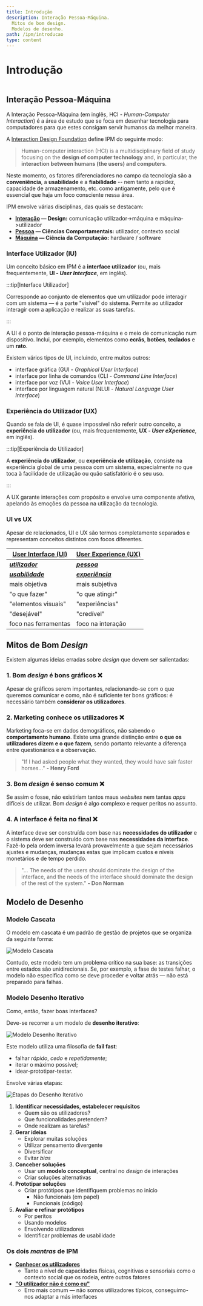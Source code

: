 ```yaml
---
title: Introdução
description: Interação Pessoa-Máquina.
  Mitos de bom design.
  Modelos de desenho.
path: /ipm/introducao
type: content
---
```


# Introdução

```toc

```

## Interação Pessoa-Máquina

A Interação Pessoa-Máquina (em inglês, HCI - _Human-Computer Interaction_) é a área de estudo que se foca em desenhar tecnologia para computadores para que estes consigam servir humanos da melhor maneira.

A [Interaction Design Foundation](https://www.interaction-design.org/) define IPM do seguinte modo:

> Human-computer interaction (HCI) is a multidisciplinary field of study focusing on the **design of computer technology** and, in particular, the **interaction between humans (the users) and computers**.

Neste momento, os fatores diferenciadores no campo da tecnologia são a **conveniência**, a **usabilidade** e a **fiabilidade** -- nem tanto a rapidez, capacidade de armazenamento, etc. como antigamente, pelo que é essencial que haja um foco consciente nessa área.

IPM envolve várias disciplinas, das quais se destacam:

- **[Interação](color:orange) — Design:** comunicação utilizador->máquina e máquina->utilizador
- **[Pessoa](color:orange) — Ciências Comportamentais:** utilizador, contexto social
- **[Máquina](color:orange) — Ciência da Computação:** hardware / software

### Interface Utilizador (IU)

Um conceito básico em IPM é a **interface utilizador** (ou, mais frequentemente, **UI - _User Interface_**, em inglês).

:::tip[Interface Utilizador]

Corresponde ao conjunto de elementos que um utilizador pode interagir com um sistema — é a parte "visível" do sistema. Permite ao utilizador interagir com a aplicação e realizar as suas tarefas.

:::

A UI é o ponto de interação pessoa-máquina e o meio de comunicação num dispositivo. Inclui, por exemplo, elementos como **ecrãs**, **botões**, **teclados** e um **rato**.

Existem vários tipos de UI, incluindo, entre muitos outros:

- interface gráfica (GUI - _Graphical User Interface_)
- interface por linha de comandos (CLI - _Command Line Interface_)
- interface por voz (VUI - _Voice User Interface_)
- interface por linguagem natural (NLUI - _Natural Language User Interface_)

### Experiência do Utilizador (UX)

Quando se fala de UI, é quase impossível não referir outro conceito, a **experiência do utilizador** (ou, mais frequentemente, **UX - _User eXperience_**, em inglês).

:::tip[Experiência do Utilizador]

A **experiência do utilizador**, ou **experiência de utilização**, consiste na experiência global de uma pessoa com um sistema, especialmente no que toca à facilidade de utilização ou quão satisfatório é o seu uso.

:::

A UX garante interações com propósito e envolve uma componente afetiva, apelando às emoções da pessoa na utilização da tecnologia.

### UI vs UX

Apesar de relacionados, UI e UX são termos completamente separados e representam conceitos distintos com focos diferentes.

| [**User Interface (UI)**](color:blue) | [**User Experience (UX)**](color:orange) |
| ------------------------------------- | ---------------------------------------- |
| [**_utilizador_**](color:green)       | [**_pessoa_**](color:green)              |
| [**_usabilidade_**](color:pink)       | [**_experiência_**](color:pink)          |
| mais objetiva                         | mais subjetiva                           |
| "o que fazer"                         | "o que atingir"                          |
| "elementos visuais"                   | "experiências"                           |
| "desejável"                           | "credível"                               |
| foco nas ferramentas                  | foco na interação                        |

## Mitos de Bom _Design_

Existem algumas ideias erradas sobre _design_ que devem ser salientadas:

### 1. Bom _design_ é bons gráficos ❌

Apesar de gráficos serem importantes, relacionando-se com o que queremos comunicar e como, não é suficiente ter bons gráficos: é necessário também **considerar os utilizadores**.

### 2. Marketing conhece os utilizadores ❌

Marketing foca-se em dados demográficos, não sabendo o **comportamento humano**. Existe uma grande distinção entre **o que os utilizadores dizem e o que fazem**, sendo portanto relevante a diferença entre questionários e a observação.

> "If I had asked people what they wanted, they would have sair faster horses..." **- Henry Ford**

### 3. Bom _design_ é senso comum ❌

Se assim o fosse, não existiriam tantos maus _websites_ nem tantas _apps_ difíceis de utilizar. Bom _design_ é algo complexo e requer peritos no assunto.

### 4. A interface é feita no final ❌

A interface deve ser construída com base nas **necessidades do utilizador** e o sistema deve ser construído com base nas **necessidades da interface**. Fazê-lo pela ordem inversa levará provavelmente a que sejam necessários ajustes e mudanças, mudanças estas que implicam custos e níveis monetários e de tempo perdido.

> "... The needs of the users should dominate the design of the interface, and the needs of the interface should dominate the design of the rest of the system." **- Don Norman**

## Modelo de Desenho

### Modelo Cascata

O modelo em cascata é um padrão de gestão de projetos que se organiza da seguinte forma:

![Modelo Cascata](./assets/0001-modelo-cascata.png#dark=1)

Contudo, este modelo tem um problema crítico na sua base: as transições entre estados são unidirecionais. Se, por exemplo, a fase de testes falhar, o modelo não especifica como se deve proceder e voltar atrás — não está preparado para falhas.

### Modelo Desenho Iterativo

Como, então, fazer boas interfaces?

Deve-se recorrer a um modelo de **desenho iterativo**:

![Modelo Desenho Iterativo](./assets/0001-modelo-desenho-iterativo.png#dark=1)

Este modelo utiliza uma filosofia de **fail fast**:

- falhar _rápido_, _cedo_ e _repetidamente_;
- iterar o máximo possível;
- idear-prototipar-testar.

Envolve várias etapas:

![Etapas do Desenho Iterativo](./assets/0001-etapas-desenho-iterativo.png#dark=4)

1. **Identificar necessidades, estabelecer requisitos**
   - Quem são os utilizadores?
   - Que funcionalidades pretendem?
   - Onde realizam as tarefas?
2. **Gerar ideias**
   - Explorar muitas soluções
   - Utilizar pensamento divergente
   - Diversificar
   - Evitar _bias_
3. **Conceber soluções**
   - Usar um **modelo conceptual**, central no _design_ de interações
   - Criar soluções alternativas
4. **Prototipar soluções**
   - Criar protótipos que identifiquem problemas no início
     - Não funcionais (em papel)
     - Funcionais (código)
5. **Avaliar e refinar protótipos**
   - Por peritos
   - Usando modelos
   - Envolvendo utilizadores
   - Identificar problemas de usabilidade

### Os dois _mantras_ de IPM

- [**Conhecer os utilizadores**](color:orange)
  - Tanto a nível de capacidades físicas, cognitivas e sensoriais como o contexto social que os rodeia, entre outros fatores
- [**"O utilizador não é como eu"**](color:orange)
  - Erro mais comum — não somos utilizadores típicos, conseguimo-nos adaptar a más interfaces
